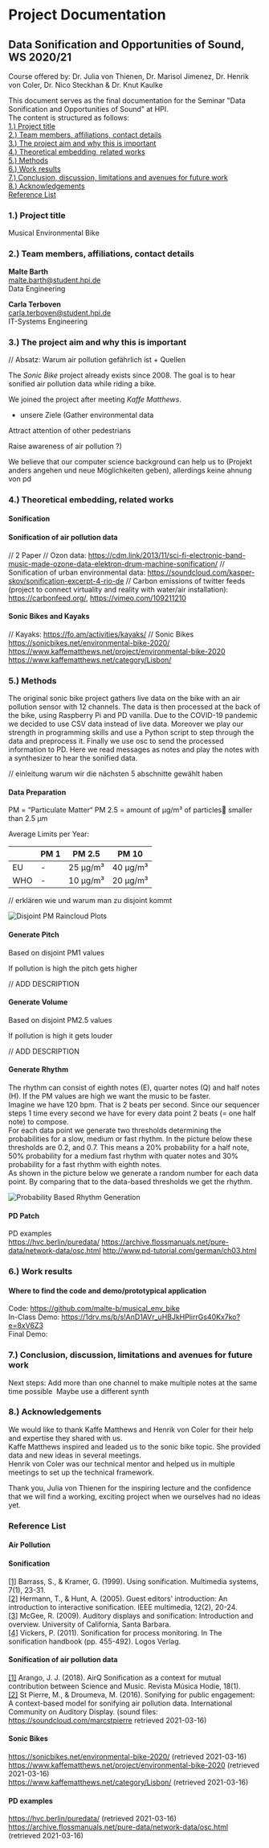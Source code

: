 # Project Documentation
## Data Sonification and Opportunities of Sound, WS 2020/21
Course offered by: Dr. Julia von Thienen, Dr. Marisol Jimenez, Dr. Henrik von Coler, Dr. Nico Steckhan & Dr. Knut Kaulke

This document serves as the final documentation for the Seminar "Data Sonification and Opportunities of Sound" at HPI.  
The content is structured as follows:  
[1.) Project title](#1-project-title)  
[2.) Team members, affiliations, contact details](#2-team-members-affiliations-contact-details)  
[3.) The project aim and why this is important](#3-the-project-aim-and-why-this-is-important)  
[4.) Theoretical embedding, related works](#4-theoretical-embedding-related-works)  
[5.) Methods](#5-methods)  
[6.) Work results](#6-work-results)  
[7.) Conclusion, discussion, limitations and avenues for future work](#7-conclusion-discussion-limitations-and-avenues-for-future-work)  
[8.) Acknowledgements](#8-acknowledgements)  
[Reference List](#reference-list)  

### 1.) Project title
Musical Environmental Bike

### 2.) Team members, affiliations, contact details
**Malte Barth**  
malte.barth@student.hpi.de  
Data Engineering

**Carla Terboven**  
carla.terboven@student.hpi.de  
IT-Systems Engineering

### 3.) The project aim and why this is important
// Absatz: Warum air pollution gefährlich ist + Quellen

The *Sonic Bike* project already exists since 2008. The goal is to hear sonified air pollution data while riding a bike.

We joined the project after meeting *Kaffe Matthews*.
- unsere Ziele  (Gather environmental data

Attract attention of other pedestrians

Raise awareness of air pollution
?)

We believe that our computer science background can help us to (Projekt anders angehen und neue Möglichkeiten geben), allerdings keine ahnung von pd
<!-- 2) Introduction to the topic: basically ☺, please ensure a good consistency between your communicated project aims and the chosen sound design / sonification approach
2a) The aim of your project, and why it is important/interesting: Generally ☺, please re-adjust or amend based on your preferred methodology and solutions -->

### 4.) Theoretical embedding, related works
<!-- 2b) Theoretical embedding - related works: Please provide more literature references. For instance, what other approaches are there for the sonification of air pollution or similar data (where the Geiger counter can be one example)? What other approaches are there for the use of ordinary objects – like bikes – as artistic pieces to bring awareness to some issue?... -->
#### Sonification

#### Sonification of air pollution data
// 2 Paper
// Ozon data: https://cdm.link/2013/11/sci-fi-electronic-band-music-made-ozone-data-elektron-drum-machine-sonification/
// Sonification of urban environmental data: https://soundcloud.com/kasper-skov/sonification-excerpt-4-rio-de
// Carbon emissions of twitter feeds (project to connect virtuality and reality with water/air installation): https://carbonfeed.org/, https://vimeo.com/109211210

#### Sonic Bikes and Kayaks
// Kayaks: https://fo.am/activities/kayaks/
// Sonic Bikes  
https://sonicbikes.net/environmental-bike-2020/
https://www.kaffematthews.net/project/environmental-bike-2020
https://www.kaffematthews.net/category/Lisbon/


### 5.) Methods
The original sonic bike project gathers live data on the bike with an air pollution sensor with 12 channels. The data is then processed at the back of the bike, using Raspberry Pi and PD vanilla.
Due to the COVID-19 pandemic we decided to use CSV data instead of live data. Moreover we play our strength in programming skills and use a Python script to step through the data and preprocess it. Finally we use osc to send the processed information to PD. Here we read messages as notes and play the notes with a synthesizer to hear the sonified data.

// einleitung warum wir die nächsten 5 abschnitte gewählt haben
<!-- 3) Methods used: Generally ☺. Please ensure the communication of a suitable portfolio of project aims. E.g., why is it necessary to mimick chords, why do you create a rhythm etc.? Simpler approaches might be more suited to help listeners understand levels of air pollution in diagnostically straightforward ways. Maybe you have artistic aims? That’s good, just explain them. -->

#### Data Preparation
PM = “Particulate Matter“
PM 2.5 = amount of µg/m³ of particles	smaller than 2.5 µm

Average Limits per Year:

|          | PM 1     | PM 2.5   | PM 10    |
| -------- | -------- | -------- | -------- |
| EU       | -        | 25 µg/m³ | 40 µg/m³ |
| WHO      | -        | 10 µg/m³ | 20 µg/m³ |

// erklären wie und warum man zu disjoint kommt

![Disjoint PM Raincloud Plots](https://raw.githubusercontent.com/malte-b/musical_env_bike/readme_images/readme_images/disjoint_pm_raincloud.png)


#### Generate Pitch
Based on disjoint PM1 values

If pollution is high the pitch gets higher

// ADD DESCRIPTION

#### Generate Volume
Based on disjoint PM2.5 values

If pollution is high it gets louder

// ADD DESCRIPTION

#### Generate Rhythm
The rhythm can consist of eighth notes (E), quarter notes (Q) and half notes (H). If the PM values are high we want the music to be faster.  
Imagine we have 120 bpm. That is 2 beats per second. Since our sequencer steps 1 time every second we have for every data point 2 beats (= one half note) to compose.  
For each data point we generate two thresholds determining the probabilities for a slow, medium or fast rhythm. In the picture below these thresholds are 0.2, and 0.7. This means a 20% probability for a half note, 50% probability for a medium fast rhythm with quater notes and 30% probability for a fast rhythm with eighth notes.  
As shown in the picture below we generate a random number for each data point. By comparing that to the data-based thresholds we get the rhythm.

![Probability Based Rhythm Generation](https://raw.githubusercontent.com/malte-b/musical_env_bike/readme_images/readme_images/generate_rhythm.png)

#### PD Patch
PD examples  
https://hvc.berlin/puredata/
https://archive.flossmanuals.net/pure-data/network-data/osc.html
http://www.pd-tutorial.com/german/ch03.html

### 6.) Work results
<!-- 4) Work results: creative outcome, e.g. demo, installation, code: Great that you had a well-functioning prototype and were able to share this in class! -->

#### Where to find the code and demo/prototypical application
Code: https://github.com/malte-b/musical_env_bike  
In-Class Demo: https://1drv.ms/b/s!AnD1AVr_uHBJkHPlirrGs40Kx7ko?e=8xV6Z3  
Final Demo:

### 7.) Conclusion, discussion, limitations and avenues for future work
<!-- 5) Conclusion and discussion, including limitations of your work and potential avenues for future work: Please work this out in detail. There should be a headline “conclusions” re-stating your overarching aims/vision and reviewing how far you have come with this; there should be a headline “limitations” followed by a couple of bullet points with the limitations you currently acknowledge, suggesting next likely steps to follow. Compare your slide 11 to slide 4. Your next step is to use more than one channel. Why? Which of your three goals on slide 11 is not fully met as of yet? Why would creating more channels be a helpful means to better achieving this particular goal? -->
Next steps:
Add more than one channel to make multiple notes at the same time possible 
Maybe use a different synth


### 8.) Acknowledgements
We would like to thank Kaffe Matthews and Henrik von Coler for their help and expertise they shared with us.  
Kaffe Matthews inspired and leaded us to the sonic bike topic. She provided data and new ideas in several meetings.  
Henrik von Coler was our technical mentor and helped us in multiple meetings to set up the technical framework.

Thank you, Julia von Thienen for the inspiring lecture and the confidence that we will find a working, exciting project when we ourselves had no ideas yet.

### Reference List
#### Air Pollution


#### Sonification  
[[1]](
https://citeseerx.ist.psu.edu/viewdoc/download?doi=10.1.1.123.6715&rep=rep1&type=pdf
) Barrass, S., & Kramer, G. (1999). Using sonification. Multimedia systems, 7(1), 23-31.  
[[2]](https://ieeexplore.ieee.org/stamp/stamp.jsp?arnumber=1423929
) Hermann, T., & Hunt, A. (2005). Guest editors' introduction: An introduction to interactive sonification. IEEE multimedia, 12(2), 20-24.  
[[3]](https://lifeorange.com/writing/Sonification_Auditory_Display.pdf) McGee, R. (2009). Auditory displays and sonification: Introduction and overview. University of California, Santa Barbara.  
[[4]](https://sonification.de/handbook/download/TheSonificationHandbook-chapter18.pdf) Vickers, P. (2011). Sonification for process monitoring. In The sonification handbook (pp. 455-492). Logos Verlag.  


#### Sonification of air pollution data  
[[1]](https://www.revistas.ufg.br/musica/article/download/53573/25694/) Arango, J. J. (2018). AirQ Sonification as a context for mutual contribution between Science and Music. Revista Música Hodie, 18(1).  
[[2]](https://smartech.gatech.edu/bitstream/handle/1853/56580/ICAD2016_paper_33.pdf?sequence=1&isAllowed=y) St Pierre, M., & Droumeva, M. (2016). Sonifying for public engagement: A context-based model for sonifying air pollution data. International Community on Auditory Display. (sound files: https://soundcloud.com/marcstpierre retrieved 2021-03-16)  


#### Sonic Bikes  
https://sonicbikes.net/environmental-bike-2020/ (retrieved 2021-03-16)  
https://www.kaffematthews.net/project/environmental-bike-2020 (retrieved 2021-03-16)  
https://www.kaffematthews.net/category/Lisbon/ (retrieved 2021-03-16)  

#### PD examples  
https://hvc.berlin/puredata/ (retrieved 2021-03-16)  
https://archive.flossmanuals.net/pure-data/network-data/osc.html (retrieved 2021-03-16)  
